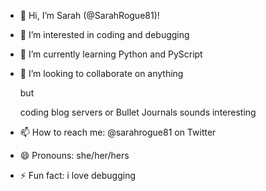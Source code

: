 - 👋 Hi, I’m Sarah (@SarahRogue81)!

- 👀 I’m interested in coding and debugging 

- 🌱 I’m currently learning Python and PyScript

- 💞️ I’m looking to collaborate on anything
  
  but
  
  coding blog servers or Bullet Journals sounds interesting 

- 📫 How to reach me: @sarahrogue81 on Twitter

- 😄 Pronouns: she/her/hers

- ⚡ Fun fact: i love debugging

<!---
SarahRogue81/SarahRogue81 is a ✨ special ✨ repository because its `README.md` (this file) appears on your GitHub profile.
You can click the Preview link to take a look at your changes.
--->
